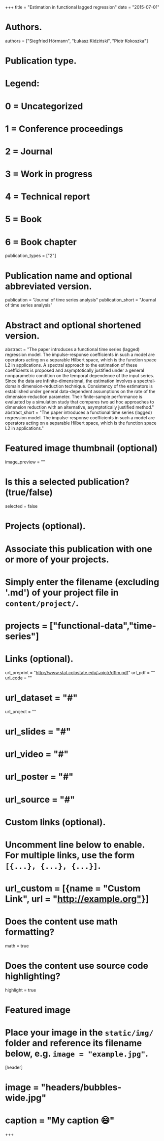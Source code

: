+++
title = "Estimation in functional lagged regression"
date = "2015-07-01"

# Authors. 
authors = ["Siegfried Hörmann", "Łukasz Kidziński", "Piotr Kokoszka"]

# Publication type.
# Legend:
# 0 = Uncategorized
# 1 = Conference proceedings
# 2 = Journal
# 3 = Work in progress
# 4 = Technical report
# 5 = Book
# 6 = Book chapter
publication_types = ["2"]

# Publication name and optional abbreviated version.
publication = "Journal of time series analysis"
publication_short = "Journal of time series analysis"

# Abstract and optional shortened version.
abstract = "The paper introduces a functional time series (lagged) regression model. The impulse-response coefficients in such a model are operators acting on a separable Hilbert space, which is the function space L2 in applications. A spectral approach to the estimation of these coefficients is proposed and asymptotically justified under a general nonparametric condition on the temporal dependence of the input series. Since the data are infinite-dimensional, the estimation involves a spectral-domain dimension-reduction technique. Consistency of the estimators is established under general data-dependent assumptions on the rate of the dimension-reduction parameter. Their finite-sample performance is evaluated by a simulation study that compares two ad hoc approaches to dimension reduction with an alternative, asymptotically justified method."
abstract_short = "The paper introduces a functional time series (lagged) regression model. The impulse-response coefficients in such a model are operators acting on a separable Hilbert space, which is the function space L2 in applications."

# Featured image thumbnail (optional)
image_preview = ""

# Is this a selected publication? (true/false)
selected = false

# Projects (optional).
#   Associate this publication with one or more of your projects.
#   Simply enter the filename (excluding '.md') of your project file in `content/project/`.
# projects = ["functional-data","time-series"]

# Links (optional).
url_preprint = "http://www.stat.colostate.edu/~piotr/dflm.pdf"
url_pdf = ""
url_code = ""
# url_dataset = "#"
url_project = ""
# url_slides = "#"
# url_video = "#"
# url_poster = "#"
# url_source = "#"

# Custom links (optional).
#   Uncomment line below to enable. For multiple links, use the form `[{...}, {...}, {...}]`.
# url_custom = [{name = "Custom Link", url = "http://example.org"}]

# Does the content use math formatting?
math = true

# Does the content use source code highlighting?
highlight = true

# Featured image
# Place your image in the `static/img/` folder and reference its filename below, e.g. `image = "example.jpg"`.
[header]
# image = "headers/bubbles-wide.jpg"
# caption = "My caption :smile:"

+++

<!-- More detail can easily be written here using *Markdown* and $\rm \LaTeX$ math code. -->
